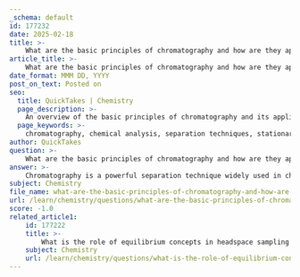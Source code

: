 ```yaml
---
_schema: default
id: 177232
date: 2025-02-18
title: >-
    What are the basic principles of chromatography and how are they applied in chemical analysis?
article_title: >-
    What are the basic principles of chromatography and how are they applied in chemical analysis?
date_format: MMM DD, YYYY
post_on_text: Posted on
seo:
  title: QuickTakes | Chemistry
  page_description: >-
    An overview of the basic principles of chromatography and its applications in chemical analysis, including mechanisms, types, qualitative and quantitative analysis, and integration with mass spectrometry.
  page_keywords: >-
    chromatography, chemical analysis, separation techniques, stationary phase, mobile phase, differential partitioning, qualitative analysis, quantitative analysis, gas chromatography, liquid chromatography, solid phase extraction, sample purification, mass spectrometry, quality control
author: QuickTakes
question: >-
    What are the basic principles of chromatography and how are they applied in chemical analysis?
answer: >-
    Chromatography is a powerful separation technique widely used in chemical analysis, based on the differential partitioning of compounds between a stationary phase and a mobile phase. Here are the basic principles of chromatography and their applications in chemical analysis:\n\n### Basic Principles of Chromatography\n\n1. **Stationary Phase and Mobile Phase**:\n   - The stationary phase is a solid or liquid that remains fixed in place within the chromatography column or plate.\n   - The mobile phase is a liquid or gas that moves through or over the stationary phase, carrying the analytes with it.\n\n2. **Differential Partitioning**:\n   - Compounds in a mixture interact differently with the stationary phase based on their chemical properties (e.g., polarity, size, and charge). This differential interaction leads to varying retention times for each compound as they travel through the stationary phase.\n\n3. **Separation Mechanisms**:\n   - Various mechanisms can be involved in the separation process, including:\n     - **Adsorption**: Compounds adhere to the surface of the stationary phase.\n     - **Partition**: Compounds distribute between the stationary and mobile phases.\n     - **Ion Exchange**: Charged compounds are separated based on their affinity for the stationary phase.\n     - **Size Exclusion**: Larger molecules are excluded from entering the pores of the stationary phase, allowing smaller molecules to pass through.\n\n4. **Types of Chromatography**:\n   - **Gas Chromatography (GC)**: Utilizes a gas as the mobile phase and is effective for volatile compounds. Separation is based on boiling points and interactions with the stationary phase.\n   - **Liquid Chromatography (LC)**: Uses a liquid mobile phase and is suitable for a wide range of compounds, including non-volatile substances.\n   - **Solid Phase Extraction (SPE)**: A sample preparation technique that employs solid stationary phases to selectively adsorb and elute analytes from a liquid sample.\n\n### Applications in Chemical Analysis\n\n1. **Qualitative Analysis**:\n   - Chromatography is used to identify the components of a mixture by comparing retention times with known standards. This is crucial in fields such as forensic analysis, where identifying substances is essential.\n\n2. **Quantitative Analysis**:\n   - By measuring the area under the peaks in a chromatogram, chemists can quantify the concentration of each component in a mixture. This is widely applied in environmental monitoring, pharmaceutical analysis, and food safety testing.\n\n3. **Purification**:\n   - Chromatography techniques are employed to purify compounds from complex mixtures, which is vital in drug formulation and synthesis.\n\n4. **Integration with Mass Spectrometry**:\n   - Chromatography is often coupled with mass spectrometry (MS) to enhance the identification and quantification of compounds. The combination allows for detailed structural analysis and sensitivity improvements.\n\n5. **Quality Control**:\n   - In pharmaceutical and chemical manufacturing, chromatography is used for quality assurance to ensure that products meet specified purity and composition standards.\n\nIn summary, chromatography is a fundamental analytical technique that leverages the principles of differential partitioning to separate and analyze complex mixtures. Its versatility and effectiveness make it indispensable in various fields, including environmental science, pharmaceuticals, and forensic chemistry.
subject: Chemistry
file_name: what-are-the-basic-principles-of-chromatography-and-how-are-they-applied-in-chemical-analysis.md
url: /learn/chemistry/questions/what-are-the-basic-principles-of-chromatography-and-how-are-they-applied-in-chemical-analysis
score: -1.0
related_article1:
    id: 177222
    title: >-
        What is the role of equilibrium concepts in headspace sampling and how are they applied in gas phase extraction?
    subject: Chemistry
    url: /learn/chemistry/questions/what-is-the-role-of-equilibrium-concepts-in-headspace-sampling-and-how-are-they-applied-in-gas-phase-extraction
---
```


&nbsp;